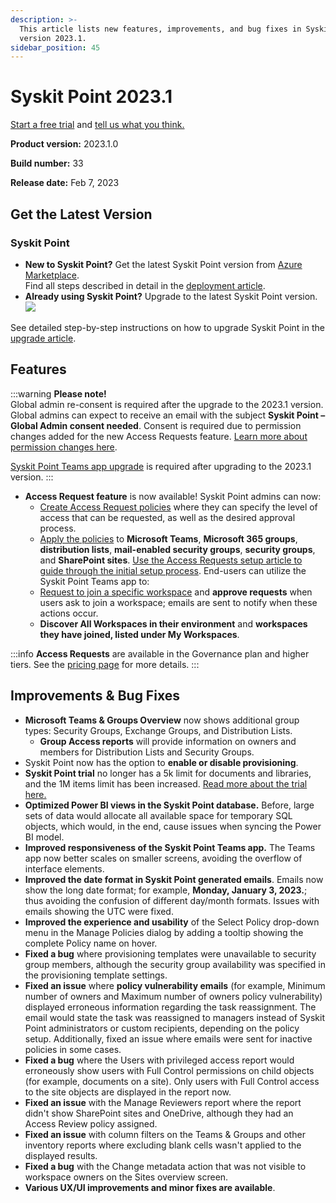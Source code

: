 ```yaml
---
description: >-
  This article lists new features, improvements, and bug fixes in Syskit Point
  version 2023.1.
sidebar_position: 45
---
```


# Syskit Point 2023.1

[Start a free trial](https://www.syskit.com/products/point/free-trial/) and [tell us what you think.](https://www.syskit.com/company/contact-us/)

**Product version:** 2023.1.0

**Build number:** 33

**Release date:** Feb 7, 2023

## Get the Latest Version

### Syskit Point

* **New to Syskit Point?** Get the latest Syskit Point version from [Azure Marketplace](https://azuremarketplace.microsoft.com/en-us/marketplace/apps/syskitltd.syskit\_point).\
  Find all steps described in detail in the [deployment article](../../../set-up-point-enterprise/deployment/deploy-syskit-point.md).
* **Already using Syskit Point?** Upgrade to the latest Syskit Point version.\
  [![](https://aka.ms/deploytoazurebutton)](https://portal.azure.com/#create/Microsoft.Template/uri/https%3A%2F%2Fsyskitassetsstorage.blob.core.windows.net%2Fpoint%2FARMTemplates%2FPointUpdateDeploy%2FPointUpdateTemplate.json)

See detailed step-by-step instructions on how to upgrade Syskit Point in the [upgrade article](../../../set-up-point-enterprise/deployment/upgrade-syskit-point.md).

## Features

:::warning
**Please note!**\
Global admin re-consent is required after the upgrade to the 2023.1 version. Global admins can expect to receive an email with the subject **Syskit Point – Global Admin consent needed**. Consent is required due to permission changes added for the new Access Requests feature. [Learn more about permission changes here](../../../requirements/permission-requirements-change-log.md#syskit-point-20231).

[Syskit Point Teams app upgrade](../../../governance-and-automation/syskit-point-teams-app.md#upgrade-syskit-point-teams-app) is required after upgrading to the 2023.1 version.
:::

* **Access Request feature** is now available! Syskit Point admins can now:
  * [Create Access Request policies](../../../governance-and-automation/access-requests/create-access-requests-policy.md) where they can specify the level of access that can be requested, as well as the desired approval process.
  * [Apply the policies](../../../governance-and-automation/access-requests/apply-access-requests-policy.md) to **Microsoft Teams**, **Microsoft 365 groups**, **distribution lists**, **mail-enabled security groups**, **security groups**, and **SharePoint sites**. [Use the Access Requests setup article to guide through the initial setup process](../../../governance-and-automation/access-requests/set-up-access-requests.md). End-users can utilize the Syskit Point Teams app to:
  * [Request to join a specific workspace](../../../point-collaborators/manage-workspaces/request-workspace-access.md) and **approve requests** when users ask to join a workspace; emails are sent to notify when these actions occur.
  * **Discover All Workspaces in their environment** and **workspaces they have joined, listed under My Workspaces**.

:::info
**Access Requests** are available in the Governance plan and higher tiers. See the [pricing page](https://www.syskit.com/products/point/pricing/) for more details.
:::

## Improvements & Bug Fixes

* **Microsoft Teams & Groups Overview** now shows additional group types: Security Groups, Exchange Groups, and Distribution Lists.
  * **Group Access reports** will provide information on owners and members for Distribution Lists and Security Groups.
* Syskit Point now has the option to **enable or disable provisioning**.
* **Syskit Point trial** no longer has a 5k limit for documents and libraries, and the 1M items limit has been increased. [Read more about the trial here.](../../../set-up-point-cloud/free-trial.md)
* **Optimized Power BI views in the Syskit Point database.** Before, large sets of data would allocate all available space for temporary SQL objects, which would, in the end, cause issues when syncing the Power BI model.
* **Improved responsiveness of the Syskit Point Teams app.** The Teams app now better scales on smaller screens, avoiding the overflow of interface elements.
* **Improved the date format in Syskit Point generated emails**. Emails now show the long date format; for example, **Monday, January 3, 2023.**; thus avoiding the confusion of different day/month formats. Issues with emails showing the UTC were fixed.
* **Improved the experience and usability** of the Select Policy drop-down menu in the Manage Policies dialog by adding a tooltip showing the complete Policy name on hover.
* **Fixed a bug** where provisioning templates were unavailable to security group members, although the security group availability was specified in the provisioning template settings.
* **Fixed an issue** where **policy vulnerability emails** (for example, Minimum number of owners and Maximum number of owners policy vulnerability) displayed erroneous information regarding the task reassignment. The email would state the task was reassigned to managers instead of Syskit Point administrators or custom recipients, depending on the policy setup. Additionally, fixed an issue where emails were sent for inactive policies in some cases.
* **Fixed a bug** where the Users with privileged access report would erroneously show users with Full Control permissions on child objects (for example, documents on a site). Only users with Full Control access to the site objects are displayed in the report now.
* **Fixed an issue** with the Manage Reviewers report where the report didn't show SharePoint sites and OneDrive, although they had an Access Review policy assigned.
* **Fixed an issue** with column filters on the Teams & Groups and other inventory reports where excluding blank cells wasn't applied to the displayed results.
* **Fixed a bug** with the Change metadata action that was not visible to workspace owners on the Sites overview screen.
* **Various UX/UI improvements and minor fixes are available**.
